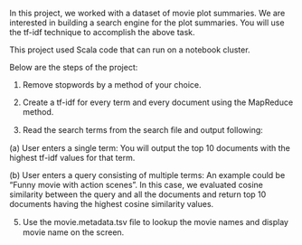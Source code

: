 In this project, we worked with a dataset of movie plot summaries. We are interested in building a search engine for the plot summaries.
You will use the tf-idf technique to accomplish the above task. 

This project used Scala code that can run on a notebook cluster.

Below are the steps of the project:

1. Remove stopwords by a method of your choice.

2. Create a tf-idf for every term and every document using the MapReduce method.

4. Read the search terms from the search ﬁle and output following:

(a) User enters a single term: You will output the top 10 documents with the highest tf-idf values for that term.

(b) User enters a query consisting of multiple terms: An example could be “Funny movie with action scenes”. In this case, we evaluated cosine similarity between the query and all the documents and return top 10 documents having the highest cosine similarity values. 

5. Use the movie.metadata.tsv ﬁle to lookup the movie names and display movie name on the screen.

